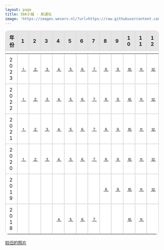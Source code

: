 ```yaml
---
layout: page
title: 56K小猫 - 航通社
image: 'https://images.weserv.nl/?url=https://raw.githubusercontent.com/modem-56k/img/main/2023/09/01/IMG_20230901_134011.jpg&w=1280&h=720&output=jpg&q=50'
---
```


<style type="text/css">
/* 基本表格样式 */
table {
    width: 100%;
    border: 1px solid #e5e5e5;
    border-collapse: separate;
    border-spacing: 0;
    border-radius: 10px; /* 圆角 */
    overflow: hidden;
    background-color: #ffffff; /* 背景色，您可以根据需要更改 */
}

/* 表头和表体的样式 */
thead, tbody {
    display: table;
    width: 100%;
    table-layout: fixed; /* 固定布局 */
}

/* 表头的样式 */
thead {
    background-color: #e5e5e5; /* 表头背景色 */
}

/* 表格行的样式 */
tr {
    display: table-row;
    width: 100%;
}

/* 表格单元格的样式 */
td, th {
    padding: 8px 12px; /* 内边距 */
    border: 1px solid #dcdcdc; /* 底部边框 */
    text-align: left; /* 文本对齐方式 */
    vertical-align: middle; /* 垂直对齐方式 */
}

/* 为表格添加一个hover效果，使单元格在鼠标悬停时高亮 */
td:hover {
    background-color: #f5f5f5;
}

</style>

| 年份   | 1                | 2                | 3                | 4                | 5                | 6                | 7                | 8                | 9                | 10               | 11                 | 12                 |
| ---- | ---------------- | ---------------- | ---------------- | ---------------- | ---------------- | ---------------- | ---------------- | ---------------- | ---------------- | ---------------- | ------------------ | ------------------ |
| 2023 | [⒈](/2023/01) | [⒉](/2023/02) | [⒊](/2023/03) | [⒋](/2023/04) | [⒌](/2023/05) | [⒍](/2023/06) | [⒎](/2023/07) | [⒏](/2023/08) | [⒐](/2023/09) | [⒑](/2023/10) | [⒒](/2023/11) | [⒓](/2023/12) |
| 2022 | [⒈](/2022/01) | [⒉](/2022/02) | [⒊](/2022/03) | [⒋](/2022/04) | [⒌](/2022/05) | [⒍](/2022/06) | [⒎](/2022/07) | [⒏](/2022/08) | [⒐](/2022/09) | [⒑](/2022/10) | [⒒](/2022/11) | [⒓](/2022/12) |
| 2021 | [⒈](/2021/01) | [⒉](/2021/02) | [⒊](/2021/03) | [⒋](/2021/04) | [⒌](/2021/05) | [⒍](/2021/06) | [⒎](/2021/07) | [⒏](/2021/08) | [⒐](/2021/09) | [⒑](/2021/10) | [⒒](/2021/11) | [⒓](/2021/12) |
| 2020 | [⒈](/2020/01) | [⒉](/2020/02) | [⒊](/2020/03) | [⒋](/2020/04) | [⒌](/2020/05) | [⒍](/2020/06) | [⒎](/2020/07) | [⒏](/2020/08) | [⒐](/2020/09) | [⒑](/2020/10) | [⒒](/2020/11) | [⒓](/2020/12) |
| 2019 |                  |                  |                  |                  |                  |                  |                  | [⒏](/2019/08) | [⒐](/2019/09) | [⒑](/2019/10) | [⒒](/2019/11) | [⒓](/2019/12) |
| 2018 |                  |                  |                  | [⒋](/2018/04) | [⒌](/2018/05) | [⒍](/2018/06) | [⒎](/2018/07) |                  |                  | [⒑](/2018/10) | [⒒](/2018/11) |                    |

[较旧的照片](/old)